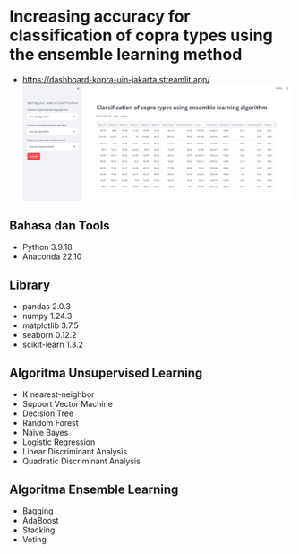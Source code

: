 # Increasing accuracy for classification of copra types using the ensemble learning method
- https://dashboard-kopra-uin-jakarta.streamlit.app/
![image](img/streamlit_kopra1.png)

## Bahasa dan Tools
- Python 3.9.18
- Anaconda 22.10

## Library 
- pandas 2.0.3
- numpy 1.24.3
- matplotlib 3.7.5
- seaborn 0.12.2
- scikit-learn 1.3.2

## Algoritma Unsupervised Learning
- K nearest-neighbor
- Support Vector Machine
- Decision Tree
- Random Forest
- Naive Bayes
- Logistic Regression
- Linear Discriminant Analysis
- Quadratic Discriminant Analysis

## Algoritma Ensemble Learning
- Bagging
- AdaBoost
- Stacking
- Voting